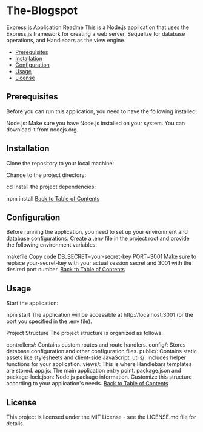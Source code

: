 # The-Blogspot
Express.js Application Readme
This is a Node.js application that uses the Express.js framework for creating a web server, Sequelize for database operations, and Handlebars as the view engine.

- [Prerequisites](#prerequisites)
- [Installation](#installation)
- [Configuration](#configuration)
- [Usage](#usage)
- [License](#license)

## Prerequisites
Before you can run this application, you need to have the following installed:

Node.js: Make sure you have Node.js installed on your system. You can download it from nodejs.org.

## Installation
Clone the repository to your local machine:




Change to the project directory:



cd <the-blogspot>
Install the project dependencies:



npm install
[Back to Table of Contents](#table-of-contents)
## Configuration
Before running the application, you need to set up your environment and database configurations. Create a .env file in the project root and provide the following environment variables:

makefile
Copy code
DB_SECRET=your-secret-key
PORT=3001
Make sure to replace your-secret-key with your actual session secret and 3001 with the desired port number.
[Back to Table of Contents](#table-of-contents)
## Usage

Start the application:



npm start
The application will be accessible at http://localhost:3001 (or the port you specified in the .env file).

Project Structure
The project structure is organized as follows:

controllers/: Contains custom routes and route handlers.
config/: Stores database configuration and other configuration files.
public/: Contains static assets like stylesheets and client-side JavaScript.
utils/: Includes helper functions for your application.
views/: This is where Handlebars templates are stored.
app.js: The main application entry point.
package.json and package-lock.json: Node.js package information.
Customize this structure according to your application's needs.
[Back to Table of Contents](#table-of-contents)
## License
This project is licensed under the MIT License - see the LICENSE.md file for details.
